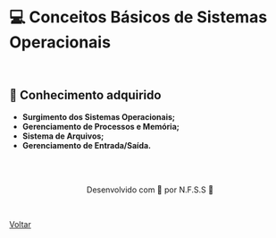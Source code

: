<h1>💻 Conceitos Básicos de Sistemas Operacionais</h1>

<br>

<h2> 🧠 Conhecimento adquirido </h2>

- **Surgimento dos Sistemas Operacionais;**
- **Gerenciamento de Processos e Memória;**
- **Sistema de Arquivos;**
- **Gerenciamento de Entrada/Saída.**



<br><br>

<p align="center"> Desenvolvido com 💜 por N.F.S.S 👋 <p>

<br>

<a href="./README.md">Voltar</a>